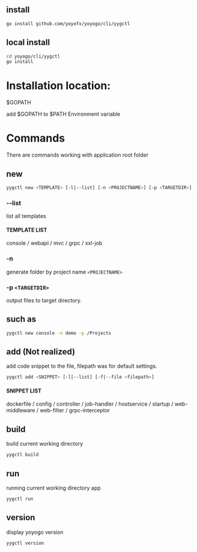 ## install
```bash
go install github.com/yoyofx/yoyogo/cli/yygctl
```

## local install
```bash
cd yoyogo/cli/yygctl
go install
```

# Installation location:
$GOPATH

add $GOPATH to $PATH Environment variable

# Commands
There are commands working with application root folder
## new 
```bash
yygctl new <TEMPLATE> [-l|--list] [-n <PROJECTNAME>] [-p <TARGETDIR>]
```
### --list
list all templates
#### TEMPLATE LIST
console / webapi / mvc / grpc / xxl-job

### -n 
generate folder by project name `<PROJECTNAME>`

### -p `<TARGETDIR>`
output files to target directory. 

## such as 
```bash
yygctl new console -n demo -p /Projects
```

## add (Not realized)
add code snippet to the file, filepath was for default settings.
```bash
yygctl add <SNIPPET> [-l|--list] [-f|--file <filepath>]
```
#### SNIPPET LIST
dockerfile / config / controller / job-handler / hostservice / startup / web-middleware / web-filter / grpc-interceptor

## build
build current working directory
```bash
yygctl build
```

## run
running current working directory app
```bash
yygctl run
```

## version
display yoyogo version
```bash
yygctl version
```

